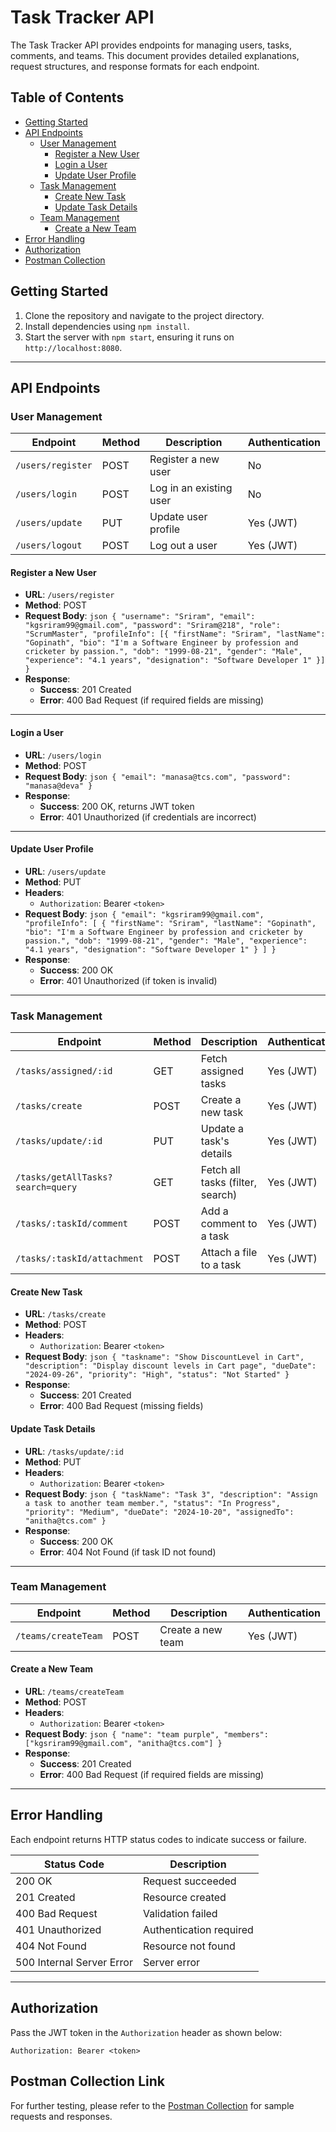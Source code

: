 
# Task Tracker API

The Task Tracker API provides endpoints for managing users, tasks, comments, and teams. This document provides detailed explanations, request structures, and response formats for each endpoint.

## Table of Contents

- [Getting Started](#getting-started)
- [API Endpoints](#api-endpoints)
    - [User Management](#user-management)
        - [Register a New User](#register-a-new-user)
        - [Login a User](#login-a-user)
        - [Update User Profile](#update-user-profile)
    - [Task Management](#task-management)
        - [Create New Task](#create-new-task)
        - [Update Task Details](#update-task-details)
    - [Team Management](#team-management)
        - [Create a New Team](#create-a-new-team)
- [Error Handling](#error-handling)
- [Authorization](#authorization)
- [Postman Collection](#postman-collection)

## Getting Started

1. Clone the repository and navigate to the project directory.
2. Install dependencies using `npm install`.
3. Start the server with `npm start`, ensuring it runs on `http://localhost:8080`.

---

## API Endpoints

### User Management

| Endpoint               | Method | Description           | Authentication |
|------------------------|--------|-----------------------|----------------|
| `/users/register`      | POST   | Register a new user   | No             |
| `/users/login`         | POST   | Log in an existing user| No            |
| `/users/update`        | PUT    | Update user profile   | Yes (JWT)      |
| `/users/logout`        | POST   | Log out a user        | Yes (JWT)      |

#### Register a New User
- **URL**: `/users/register`
- **Method**: POST
- **Request Body**:
        ```json
        {
            "username": "Sriram",
            "email": "kgsriram99@gmail.com",
            "password": "Sriram@218",
            "role": "ScrumMaster",
            "profileInfo": [{
                "firstName": "Sriram",
                "lastName": "Gopinath",
                "bio": "I'm a Software Engineer by profession and cricketer by passion.",
                "dob": "1999-08-21",
                "gender": "Male",
                "experience": "4.1 years",
                "designation": "Software Developer 1"
            }]
        }
        ```
- **Response**:
    - **Success**: 201 Created
    - **Error**: 400 Bad Request (if required fields are missing)

---

#### Login a User
- **URL**: `/users/login`
- **Method**: POST
- **Request Body**:
        ```json
        {
            "email": "manasa@tcs.com",
            "password": "manasa@deva"
        }
        ```
- **Response**:
    - **Success**: 200 OK, returns JWT token
    - **Error**: 401 Unauthorized (if credentials are incorrect)

---

#### Update User Profile
- **URL**: `/users/update`
- **Method**: PUT
- **Headers**: 
    - `Authorization`: Bearer `<token>`
- **Request Body**:
        ```json
        {
            "email": "kgsriram99@gmail.com",
            "profileInfo": [
                {
                    "firstName": "Sriram",
                    "lastName": "Gopinath",
                    "bio": "I'm a Software Engineer by profession and cricketer by passion.",
                    "dob": "1999-08-21",
                    "gender": "Male",
                    "experience": "4.1 years",
                    "designation": "Software Developer 1"
                }
            ]
        }
        ```
- **Response**:
    - **Success**: 200 OK
    - **Error**: 401 Unauthorized (if token is invalid)

---

### Task Management

| Endpoint                        | Method | Description                | Authentication |
|---------------------------------|--------|----------------------------|----------------|
| `/tasks/assigned/:id`           | GET    | Fetch assigned tasks       | Yes (JWT)      |
| `/tasks/create`                 | POST   | Create a new task          | Yes (JWT)      |
| `/tasks/update/:id`             | PUT    | Update a task's details    | Yes (JWT)      |
| `/tasks/getAllTasks?search=query` | GET    | Fetch all tasks (filter, search) | Yes (JWT)      |
| `/tasks/:taskId/comment`        | POST   | Add a comment to a task    | Yes (JWT)      |
| `/tasks/:taskId/attachment`     | POST   | Attach a file to a task    | Yes (JWT)      |

#### Create New Task
- **URL**: `/tasks/create`
- **Method**: POST
- **Headers**: 
    - `Authorization`: Bearer `<token>`
- **Request Body**:
        ```json
        {
            "taskname": "Show DiscountLevel in Cart",
            "description": "Display discount levels in Cart page",
            "dueDate": "2024-09-26",
            "priority": "High",
            "status": "Not Started"
        }
        ```
- **Response**:
    - **Success**: 201 Created
    - **Error**: 400 Bad Request (missing fields)

#### Update Task Details
- **URL**: `/tasks/update/:id`
- **Method**: PUT
- **Headers**: 
    - `Authorization`: Bearer `<token>`
- **Request Body**:
        ```json
        {
            "taskName": "Task 3",
            "description": "Assign a task to another team member.",
            "status": "In Progress",
            "priority": "Medium",
            "dueDate": "2024-10-20",
            "assignedTo": "anitha@tcs.com"
        }
        ```
- **Response**:
    - **Success**: 200 OK
    - **Error**: 404 Not Found (if task ID not found)

---

### Team Management

| Endpoint               | Method | Description           | Authentication |
|------------------------|--------|-----------------------|----------------|
| `/teams/createTeam`    | POST   | Create a new team     | Yes (JWT)      |

#### Create a New Team
- **URL**: `/teams/createTeam`
- **Method**: POST
- **Headers**:
    - `Authorization`: Bearer `<token>`
- **Request Body**:
        ```json
        {
            "name": "team purple",
            "members": ["kgsriram99@gmail.com", "anitha@tcs.com"]
        }
        ```
- **Response**:
    - **Success**: 201 Created
    - **Error**: 400 Bad Request (if required fields are missing)

---

## Error Handling

Each endpoint returns HTTP status codes to indicate success or failure.

| Status Code | Description                 |
|-------------|-----------------------------|
| 200 OK      | Request succeeded           |
| 201 Created | Resource created            |
| 400 Bad Request | Validation failed       |
| 401 Unauthorized | Authentication required|
| 404 Not Found | Resource not found        |
| 500 Internal Server Error | Server error  |

---

## Authorization

Pass the JWT token in the `Authorization` header as shown below:

```http
Authorization: Bearer <token>
```

## Postman Collection Link

For further testing, please refer to the [Postman Collection](https://warped-capsule-415893.postman.co/workspace/New-Team-Workspace~f157aff2-2606-47bc-b3d7-06e9756e22af/collection/36964876-d7f0c61c-9a7d-4254-b4ad-c5bc895ea255) for sample requests and responses.
